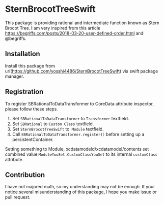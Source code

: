 # SternBrocotTreeSwift

This package is providing rational and intermediate function known as Stern Brocot Tree.
I am very inspired from this article https://begriffs.com/posts/2018-03-20-user-defined-order.html and @begriffs.

## Installation
Install this package from url(https://github.com/yosshi4486/SternBrocotTreeSwift) via swift package manager.

## Registration
To register SBRationalToDataTransformer to CoreData attribute inspector, please follow these steps.
1. Set `SBRationalToDataTransformer` to `Transformer` textfield.
2. Set `SBRational` to `Custom Class` textfield.
3. Set `SternBrocotTreeSwift` to` Module` textfield.
4. Call `SBRationalToDataTransformer.register()` before setting up a persistentContainer.

Setting something to Module, xcdatamodeld/xcdatamodel/contents set combined value `ModuleYouSet.CustomClassYouSet` to its internal `customClass` attribute.


## Contribution
I have not majored math, so my understanding may not be enough. If your notice several misunderstanding of this package, I hope you make issue or pull request. 


